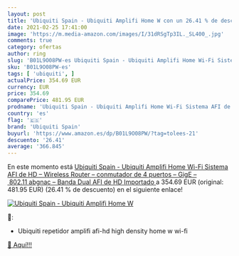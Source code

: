 ```yaml
---
layout: post
title: 'Ubiquiti Spain - Ubiquiti Amplifi Home W con un 26.41 % de descuento'
date: 2021-02-25 17:41:00
image: 'https://m.media-amazon.com/images/I/31dRSgTp3IL._SL400_.jpg'
comments: true
category: ofertas
author: ring
slug: 'B01L9O08PW-es Ubiquiti Spain - Ubiquiti Amplifi Home Wi-Fi Sistema AFI...'
sku: 'B01L9O08PW-es'
tags: [ 'ubiquiti', ]
actualPrice: 354.69 EUR
currency: EUR
price: 354.69
comparePrice: 481.95 EUR
prodname: 'Ubiquiti Spain - Ubiquiti Amplifi Home Wi-Fi Sistema AFI de HD – Wireless Router – conmutador de 4 puertos – GigE – 802.11 abgnac – Banda Dual  AFI de HD   Importado '
country: 'es'
flag: '🇪🇸'
brand: 'Ubiquiti Spain'
buyurl: 'https://www.amazon.es/dp/B01L9O08PW/?tag=tolees-21'
descuento: '26.41'
average: '366.845'
---
```


En este momento está [Ubiquiti Spain - Ubiquiti Amplifi Home Wi-Fi Sistema AFI de HD – Wireless Router – conmutador de 4 puertos – GigE – 802.11 abgnac – Banda Dual  AFI de HD   Importado ](https://www.amazon.es/dp/B01L9O08PW/?tag=tolees-21) a 354.69 EUR (original: 481.95 EUR) (26.41 %  de descuento) en el siguiente enlace!

[![Ubiquiti Spain - Ubiquiti Amplifi Home W](https://m.media-amazon.com/images/I/31dRSgTp3IL._SL400_.jpg)](https://www.amazon.es/dp/B01L9O08PW/?tag=tolees-21)

🔎:

- Ubiquiti repetidor amplifi afi-hd high density home w wi-fi

[🛒 Aquí!!!](https://www.amazon.es/dp/B01L9O08PW/?tag=tolees-21)
